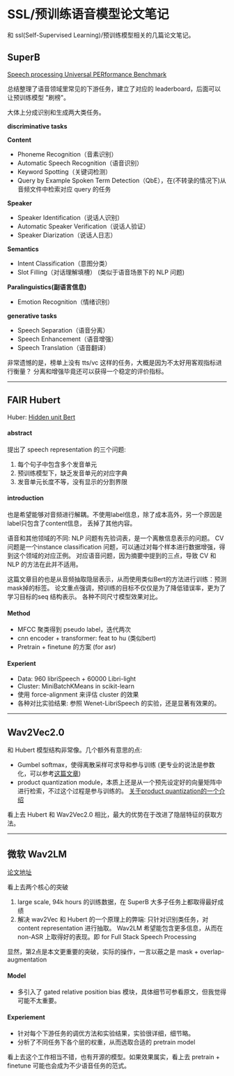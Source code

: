 
# SSL/预训练语音模型论文笔记 

和 ssl(Self-Supervised Learning)/预训练模型相关的几篇论文笔记。

## SuperB 

[Speech processing Universal PERformance Benchmark](https://arxiv.org/abs/2105.01051)

总结整理了语音领域里常见的下游任务，建立了对应的 leaderboard，后面可以让预训练模型 "刷榜"。

大体上分成识别和生成两大类任务。

**discriminative tasks**

**Content**
- Phoneme Recognition（音素识别）
- Automatic Speech Recognition（语音识别）
- Keyword Spotting（关键词检测）
- Query by Example Spoken Term Detection（QbE），在(不转录的情况下)从音频文件中检索对应 query 的任务 

**Speaker**
- Speaker Identification（说话人识别）
- Automatic Speaker Verification（说话人验证）
- Speaker Diarization（说话人日志）

**Semantics**
- Intent Classification（意图分类）
- Slot Filling（对话理解填槽）
(类似于语音场景下的 NLP 问题)

**Paralinguistics(副语言信息)**
- Emotion Recognition（情绪识别）

**generative tasks**
- Speech Separation（语音分离）
- Speech Enhancement（语音增强）
- Speech Translation（语音翻译）

非常遗憾的是，榜单上没有 tts/vc 这样的任务，大概是因为不太好用客观指标进行衡量？
分离和增强毕竟还可以获得一个稳定的评价指标。

---
## FAIR Hubert
Huber: [Hidden unit Bert](https://arxiv.org/pdf/2106.07447.pdf)

#### abstract
提出了 speech representation 的三个问题:
1. 每个句子中包含多个发音单元
2. 预训练模型下，缺乏发音单元的对应字典
3. 发音单元长度不等，没有显示的分割界限

#### introduction
也是希望能够对音频进行解耦。不使用label信息，除了成本高外，另一个原因是label只包含了content信息，
丢掉了其他内容。

语音和其他领域的不同: NLP 问题有先验词表，是一个离散信息表示的问题。
CV 问题是一个instance classification 问题，可以通过对每个样本进行数据增强，得到这个领域的对应正例。
对应语音问题，因为摘要中提到的三点，导致 CV 和 NLP 的方法在此并不适用。

这篇文章目的也是从音频抽取隐层表示，从而使用类似Bert的方法进行训练：预测mask掉的标签。
论文重点强调，预训练的目标不仅仅是为了降低错误率，更为了学习目标的seq 结构表示。
各种不同尺寸模型效果对比。

#### Method
- MFCC 聚类得到 pseudo label，迭代两次
- cnn encoder + transformer: feat to hu (类似bert)
- Pretrain + finetune 的方案 (for asr)

#### Experient
- Data: 960 libriSpeech + 60000 Libri-light
- Cluster: MiniBatchKMeans in scikit-learn
- 使用 force-alignment 来评估 cluster 的效果
- 各种对比实验结果: 参照 Wenet-LibriSpeech 的实验，还是显著有效果的。

---

## Wav2Vec2.0

和 Hubert 模型结构非常像。几个额外有意思的点:

- Gumbel softmax，使得离散采样可求导和参与训练
(更专业的说法是参数化，可以参考[这篇文章](https://zhuanlan.zhihu.com/p/50065712))
- product quantization module，本质上还是从一个预先设定好的向量矩阵中进行检索，不过这个过程是参与训练的。
[关于product quantization的一个介绍](http://www.fabwrite.com/productquantization)

看上去 Hubert 和 Wav2Vec2.0 相比，最大的优势在于改进了隐层特征的获取方法。

---

## 微软 Wav2LM

[论文地址](https://arxiv.org/pdf/2110.13900.pdf)
 
看上去两个核心的突破
1. large scale,  94k hours 的训练数据，在 SuperB 大多子任务上都取得最好成绩
2. 解决 wav2Vec 和 Hubert 的一个原理上的弊端: 只针对识别类任务，对 content representation 进行抽取。
Wav2LM 希望能包含更多信息，从而在 non-ASR 上取得好的表现。即 for Full Stack Speech Processing
 
显然，第2点是本文更重要的突破，实际的操作，一言以蔽之是 mask + overlap-augmentation 

#### Model
- 多引入了 gated relative position bias 模块，具体细节可参看原文，但我觉得可能不太重要。

#### Experiement
- 针对每个下游任务的调优方法和实验结果，实验很详细，细节略。
- 分析了不同任务下各个层的权重，从而选取合适的 pretrain model

看上去这个工作相当不错，也有开源的模型。如果效果属实，看上去 pretrain + finetune 
可能也会成为不少语音任务的范式。